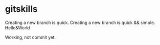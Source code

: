 # gitskills
Creating a new branch is quick.
Creating a new branch is quick && simple.
Hello&World


Working, not commit yet.
